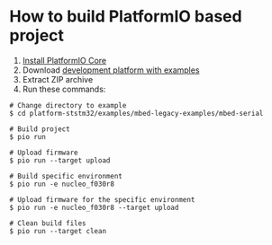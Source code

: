 How to build PlatformIO based project
=====================================

1. [Install PlatformIO Core](https://docs.platformio.org/page/core.html)
2. Download [development platform with examples](https://github.com/platformio/platform-ststm32/archive/develop.zip)
3. Extract ZIP archive
4. Run these commands:

```shell
# Change directory to example
$ cd platform-ststm32/examples/mbed-legacy-examples/mbed-serial

# Build project
$ pio run

# Upload firmware
$ pio run --target upload

# Build specific environment
$ pio run -e nucleo_f030r8

# Upload firmware for the specific environment
$ pio run -e nucleo_f030r8 --target upload

# Clean build files
$ pio run --target clean
```
